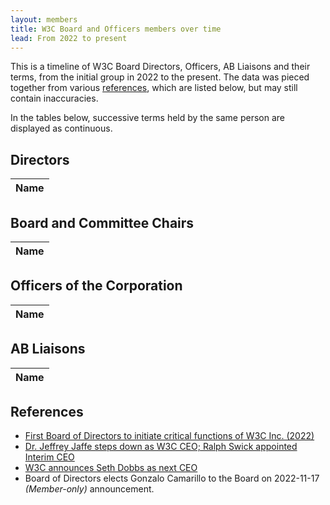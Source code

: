 ```yaml
---
layout: members
title: W3C Board and Officers members over time
lead: From 2022 to present
---
```


This is a timeline of W3C Board Directors, Officers, AB Liaisons and their terms, from the initial group in 2022 to the present.
The data was pieced together from various [references](#references),
which are listed below, but may still contain inaccuracies.

In the tables below, successive terms held by the same person are displayed as continuous.

## Directors

<table class="ml" id="membersList">
	<thead class="years">
		<tr>
			<th>Name</th>
		</tr>
	</thead>
</table>

## Board and Committee Chairs

<table class="ml" id="chairsList">
	<thead class="years">
		<tr>
			<th>Name</th>
		</tr>
	</thead>
</table>

## Officers of the Corporation

<table class="ml" id="officersList">
	<thead class="years">
		<tr>
			<th>Name</th>
		</tr>
	</thead>
</table>

## AB Liaisons

<table class="ml" id="liaisonsList">
	<thead class="years">
		<tr>
			<th>Name</th>
		</tr>
	</thead>
</table>

## References

- [First Board of Directors to initiate critical functions of W3C Inc. (2022)](https://www.w3.org/news/2022/first-board-of-directors-to-initiate-critical-functions-of-w3c-inc/)
- [Dr. Jeffrey Jaffe steps down as W3C CEO; Ralph Swick appointed Interim CEO](https://www.w3.org/news/2022/dr-jeffrey-jaffe-steps-down-as-w3c-ceo-ralph-swick-appointed-interim-ceo/)
- [W3C announces Seth Dobbs as next CEO](https://www.w3.org/news/2023/w3c-announces-seth-dobbs-as-ceo/)
- Board of Directors elects Gonzalo Camarillo to the Board on 2022-11-17 *(Member-only)* announcement.

<script src="../assets/members.js" type="module"></script>
